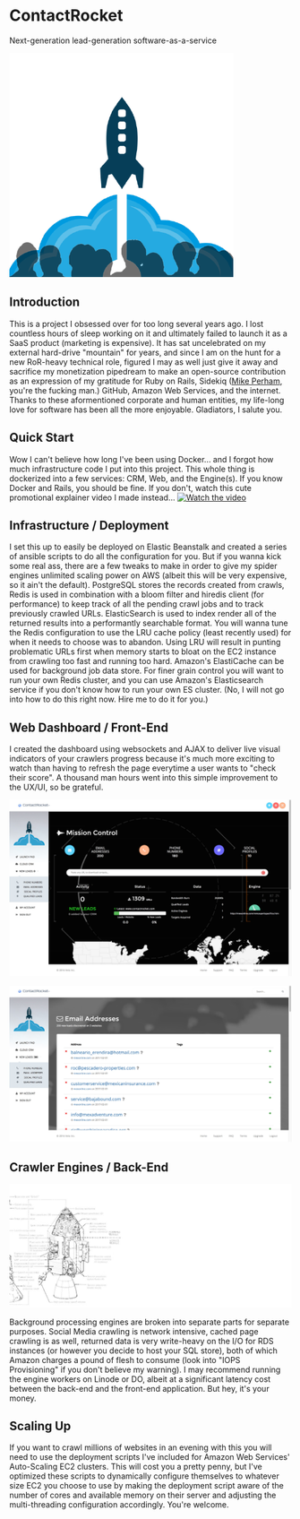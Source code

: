 # ContactRocket
Next-generation lead-generation software-as-a-service

![ContactRocket](/logo.png?raw=true "ContactRocket")

## Introduction
This is a project I obsessed over for too long several years ago. I lost countless hours of sleep working on it and ultimately failed to launch it as a SaaS product (marketing is expensive). It has sat uncelebrated on my external hard-drive "mountain" for years, and since I am on the hunt for a new RoR-heavy technical role, figured I may as well just give it away and sacrifice my monetization pipedream to make an open-source contribution as an expression of my gratitude for Ruby on Rails, Sidekiq (<a href="https://www.mikeperham.com/">Mike Perham</a>, you're the fucking man.) GitHub, Amazon Web Services, and the internet. Thanks to these aformentioned corporate and human entities, my life-long love for software has been all the more enjoyable. Gladiators, I salute you.

## Quick Start
Wow I can't believe how long I've been using Docker... and I forgot how much infrastructure code I put into this project. This whole thing is dockerized into a few services: CRM, Web, and the Engine(s). If you know Docker and Rails, you should be fine. If you don't, watch this cute promotional explainer video I made instead... [![Watch the video](/logo.jpg?raw=true )](https://www.youtube.com/watch?v=cXQpZ4bjAEc)


## Infrastructure / Deployment
I set this up to easily be deployed on Elastic Beanstalk and created a series of ansible scripts to do all the configuration for you. But if you wanna kick some real ass, there are a few tweaks to make in order to give my spider engines unlimited scaling power on AWS (albeit this will be very expensive, so it  ain't the default). PostgreSQL stores the records created from crawls, Redis is used in combination with a bloom filter and hiredis client (for performance) to keep track of all the pending crawl jobs and to track previously crawled URLs. ElasticSearch is used to index render all of the returned results into a performantly searchable format. You will wanna tune the Redis configuration to use the LRU cache policy (least recently used) for when it needs to choose was to abandon. Using LRU will result in punting problematic URLs first when memory starts to bloat on the EC2 instance from crawling too fast and running too hard. Amazon's ElastiCache can be used for background job data store. For finer grain control you will want to run your own Redis cluster, and you can  use Amazon's Elasticsearch service if you don't know how to run your own ES cluster. (No, I will not go into how to do this right now. Hire me to do it for you.)

## Web Dashboard / Front-End

I created the dashboard using websockets and AJAX to deliver live visual indicators of your crawlers progress because it's much more exciting to watch than having to refresh the page everytime a user wants to "check their score". A thousand man hours went into this simple improvement to the UX/UI, so be grateful.

![Screenshot](/screenshot.jpg?raw=true "Dashboard Screenshot")

![Screenshot](/emails.jpg?raw=true "Emails Found")


## Crawler Engines / Back-End

![ContactRocket Engine](/engine.jpg?raw=true "Engine Design")

Background processing engines are broken into separate parts for separate purposes. Social Media crawling is network intensive, cached page crawling is as well, returned data is very write-heavy on the I/O for RDS instances (or however you decide to host your SQL store), both of which Amazon charges a pound of flesh to consume (look into "IOPS Provisioning" if you don't believe my warning). I may recommend running the engine workers on Linode or DO, albeit at a significant latency cost between the back-end and the front-end application. But hey, it's your money.

## Scaling Up

If you want to crawl millions of websites in an evening with this you will need to use the deployment scripts I've included for Amazon Web Services' Auto-Scaling EC2 clusters. This will cost you a pretty penny, but I've optimized these scripts to dynamically configure themselves to whatever size EC2 you choose to use by making the deployment script aware of the number of cores and available memory on their server and adjusting the multi-threading configuration accordingly. You're welcome.
